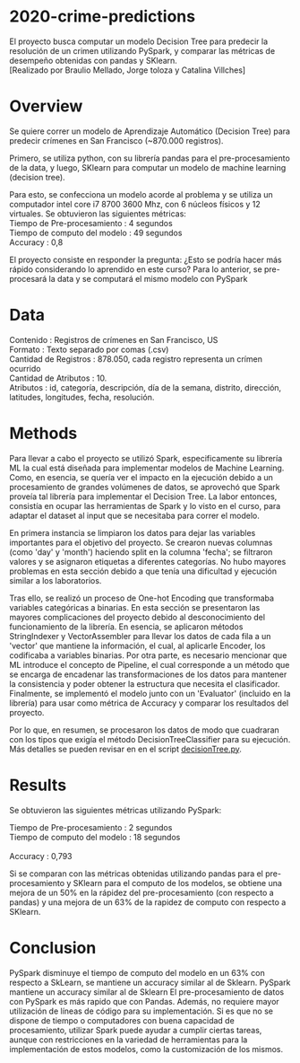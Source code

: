 # 2020-crime-predictions
El proyecto busca computar un modelo Decision Tree para predecir la resolución de un crimen utilizando PySpark, y comparar las métricas de desempeño obtenidas con pandas y SKlearn.                  
[Realizado por Braulio Mellado, Jorge toloza y Catalina Villches]

# Overview            
Se quiere correr un modelo de Aprendizaje Automático (Decision Tree) para predecir crímenes en San Francisco (~870.000 registros).

Primero, se utiliza python, con su librería pandas para el pre-procesamiento de la data, y luego, SKlearn para computar un modelo de machine learning (decision tree). 

Para esto, se confecciona un modelo acorde al problema y se utiliza un computador intel core i7 8700 3600 Mhz, con 6 núcleos físicos y 12 virtuales. Se obtuvieron las siguientes métricas: <br>
Tiempo de Pre-procesamiento    : 4 segundos <br>
Tiempo de computo del modelo   : 49 segundos <br>
Accuracy                       : 0,8 <br>

El proyecto consiste en responder la pregunta: ¿Esto se podría hacer más rápido considerando lo aprendido en este curso?
Para lo anterior, se pre-procesará la data y se computará el mismo modelo con PySpark

# Data
Contenido                        : Registros de crímenes en San Francisco, US <br>
Formato                          : Texto separado por comas (.csv) <br>
Cantidad de Registros            : 878.050, cada registro representa un crímen ocurrido <br>
Cantidad de Atributos            : 10. <br>
Atributos                        : id, categoría, descripción, día de la semana, distrito, dirección, latitudes, longitudes, fecha, resolución. <br>

# Methods
Para llevar a cabo el proyecto se utilizó Spark, especificamente su librería ML la cual está diseñada para implementar modelos de Machine Learning. Como, en esencia, se quería ver el impacto en la ejecución debido a un procesamiento de grandes volúmenes de datos, se aprovechó que Spark proveía tal librería para implementar el Decision Tree. La labor entonces, consistía en ocupar las herramientas de Spark y lo visto en el curso, para adaptar el dataset al input que se necesitaba para correr el modelo.

En primera instancia se limpiaron los datos para dejar las variables importantes para el objetivo del proyecto. Se crearon nuevas columnas (como 'day' y 'month') haciendo split en la columna 'fecha'; se filtraron valores y se asignaron etiquetas a diferentes categorías. No hubo mayores problemas en esta sección debido a que tenía una dificultad y ejecución similar a los laboratorios.

Tras ello, se realizó un proceso de One-hot Encoding que transformaba variables categóricas a binarias. En esta sección se presentaron las mayores complicaciones del proyecto debido al desconocimiento del funcionamiento de la librería. En esencia, se aplicaron métodos StringIndexer y VectorAssembler para llevar los datos de cada fila a un 'vector' que mantiene la información, el cual, al aplicarle Encoder, los codificaba a variables binarias. Por otra parte, es necesario mencionar que ML introduce el concepto de Pipeline, el cual corresponde a un método que se encarga de encadenar las transformaciones de los datos para mantener la consistencia y poder obtener la estructura que necesita el clasificador. Finalmente, se implementó el modelo junto con un 'Evaluator' (incluido en la librería) para usar como métrica de Accuracy y comparar los resultados del proyecto.

Por lo que, en resumen, se procesaron los datos de modo que cuadraran con los tipos que exigía el método DecisionTreeClassifier para su ejecución. Más detalles se pueden revisar en en el script [decisionTree.py](https://github.com/cc5212/2020-crime-predictions/blob/master/decisionTree.py).


# Results
Se obtuvieron las siguientes métricas utilizando PySpark:

Tiempo de Pre-procesamiento    : 2 segundos <br>
Tiempo de computo del modelo   : 18 segundos <br>                            
Accuracy                       :  0,793     <br>

Si se comparan con las métricas obtenidas utilizando pandas para el pre-procesamiento y SKlearn para el computo de los modelos, se obtiene una mejora de un 50% en la rápidez del pre-procesamiento (con respecto a pandas) y una mejora de un 63% de la rapidez de computo con respecto a SKlearn.

# Conclusion
PySpark disminuye el tiempo de computo del modelo en un 63% con respecto a SkLearn, se mantiene un accuracy similar al de Sklearn. PySpark mantiene un accuracy similar al de Sklearn
El pre-procesamiento de datos con PySpark es más rapido que con Pandas. Además, no requiere mayor utilización de líneas de código para su implementación.
Si es que no se dispone de tiempo o computadores con buena capacidad de procesamiento, utilizar Spark puede ayudar a cumplir ciertas tareas, aunque con restricciones en la variedad de herramientas para la implementación de estos modelos, como la customización de los mismos.

